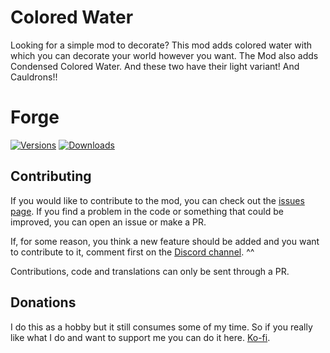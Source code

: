 # Colored Water

Looking for a simple mod to decorate? This mod adds colored water with which you can decorate your world however you want. The Mod also adds Condensed Colored Water. And these two have their light variant! And Cauldrons!!

# Forge

[![Versions](https://cf.way2muchnoise.eu/versions/534920.svg)](https://www.curseforge.com/minecraft/mc-mods/colored_water) [![Downloads](http://cf.way2muchnoise.eu/full_534920_downloads.svg)](https://www.curseforge.com/minecraft/mc-mods/colored_water)

## Contributing

If you would like to contribute to the mod, you can check out the [issues page](https://github.com/Cozary/colored_water/issues). If you find a problem in the code or something that could be improved, you can open an issue or make a PR.

If, for some reason, you think a new feature should be added and you want to contribute to it, comment first on the [Discord channel](https://discord.com/invite/eGWSpyDyty). ^^

Contributions, code and translations can only be sent through a PR.

## Donations

I do this as a hobby but it still consumes some of my time. So if you really like what I do and want to support me you can do it here. [Ko-fi](https://ko-fi.com/cozary).